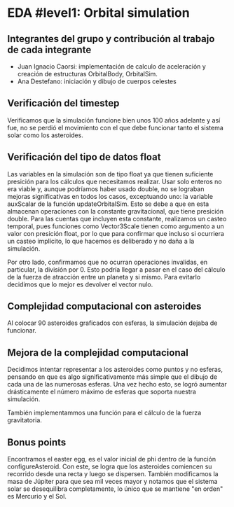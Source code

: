 # EDA #level1: Orbital simulation

## Integrantes del grupo y contribución al trabajo de cada integrante

* Juan Ignacio Caorsi: implementación de calculo de aceleración y creación de estructuras OrbitalBody, OrbitalSim.
* Ana Destefano: iniciación y dibujo de cuerpos celestes

## Verificación del timestep

Verificamos que la simulación funcione bien unos 100 años adelante y así fue, no se perdió el movimiento con el que debe funcionar tanto el sistema solar como los asteroides.

## Verificación del tipo de datos float

Las variables en la simulación son de tipo float ya que tienen suficiente presición para los cálculos que necesitamos realizar. Usar solo enteros no era viable y, aunque podríamos haber 
usado double, no se lograban mejoras significativas en todos los casos, exceptuando uno: la variable auxScalar de la función updateOrbitalSim. Esto se debe a que en esta almacenan operaciones 
con la constante gravitacional, que tiene presición double. Para las cuentas que incluyen esta constante, realizamos un casteo temporal, pues funciones como Vector3Scale tienen como 
argumento a un valor con presición float, por lo que para confirmar que incluso si ocurriera un casteo implícito, lo que hacemos es deliberado y no daña a la simulación.

Por otro lado, confirmamos que no ocurran operaciones invalidas, en particular, la división por 0. Esto podría llegar a pasar en el caso del cálculo de la fuerza de atracción entre un planeta y 
si mismo. Para evitarlo decidimos que lo mejor es devolver el vector nulo.

## Complejidad computacional con asteroides

Al colocar 90 asteroides graficados con esferas, la simulación dejaba de funcionar.

## Mejora de la complejidad computacional

Decidimos intentar representar a los asteroides como puntos y no esferas, pensando en que es algo 
significativamente más simple que el dibujo de cada una de las numerosas esferas. Una vez hecho esto,
se logró aumentar drásticamente el número máximo de esferas que soporta nuestra simulación.

También implementammos una función para el cálculo de la fuerza gravitatoria.

## Bonus points

Encontramos el easter egg, es el valor inicial de phi dentro de la función configureAsteroid. Con este, se logra que los asteroides comiencen su recorrido desde una recta y luego se dispersen. 
También modificamos la masa de Júpiter para que sea mil veces mayor y notamos que el sistema solar se desequilibra completamente, lo único que se mantiene "en orden" es Mercurio y el Sol.

